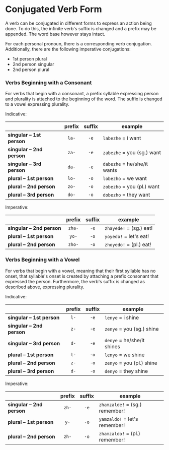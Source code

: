 # Conjugated Verb Form

A verb can be conjugated in different forms to express an action being done.
To do this, the infinite verb's suffix is changed and a prefix may be appended. The word base however stays intact.

For each personal pronoun, there is a corresponding verb conjugation.
Additionally, there are the following imperative conjugations:
- 1st person plural
- 2nd person singular
- 2nd person plural

### Verbs Beginning with a Consonant

For verbs that begin with a consonant, a prefix syllable expressing person and plurality is attached to the beginning of the word. The suffix is changed to a vowel expressing plurality.

Indicative:

|                           | **prefix** | **suffix** | **example**                 |
| ------------------------- |:----------:|:----------:| --------------------------- |
| **singular – 1st person** |   `la-`    |    `-e`    | `labezhe` = i want          |
| **singular – 2nd person** |   `za-`    |    `-e`    | `zabezhe` = you (sg.) want  |
| **singular – 3rd person** |   `da-`    |    `-e`    | `dabezhe` = he/she/it wants |
| **plural – 1st person**   |   `lo-`    |    `-o`    | `lobezho` = we want         |
| **plural – 2nd person**   |   `zo-`    |    `-o`    | `zobezho` = you (pl.) want  |
| **plural – 3rd person**   |   `do-`    |    `-o`    | `dobezho` = they want       |

Imperative:

|                           | **prefix** | **suffix** | **example**             |
| ------------------------- |:----------:|:----------:| ----------------------- |
| **singular – 2nd person** |   `zha-`   |    `-e`    | `zhayede!` = (sg.) eat! |
| **plural – 1st person**   |   `yo-`    |    `-o`    | `yoyedo!` = let's eat!  |
| **plural – 2nd person**   |   `zho-`   |    `-o`    | `zhoyedo!` = (pl.) eat! |

### Verbs Beginning with a Vowel

For verbs that begin with a vowel, meaning that their first syllable has no onset, that syllable's onset is created by attaching a prefix consonant that expressed the person. Furthermore, the verb's suffix is changed as described above, expressing plurality.

Indicative:

|                           | **prefix** | **suffix** | **example**                |
| ------------------------- |:----------:|:----------:| -------------------------- |
| **singular – 1st person** |    `l-`    |    `-e`    | `lenye` = i shine          |
| **singular – 2nd person** |    `z-`    |    `-e`    | `zenye` = you (sg.) shine  |
| **singular – 3rd person** |    `d-`    |    `-e`    | `denye` = he/she/it shines |
| **plural – 1st person**   |    `l-`    |    `-o`    | `lenyo` = we shine         |
| **plural – 2nd person**   |    `z-`    |    `-o`    | `zenyo` = you (pl.) shine  |
| **plural – 3rd person**   |    `d-`    |    `-o`    | `denyo` = they shine       |

Imperative:

|                           | **prefix** | **suffix** | **example**                    |
| ------------------------- |:----------:|:----------:| ------------------------------ |
| **singular – 2nd person** |   `zh-`    |    `-e`    | `zhamzalde!` = (sg.) remember! |
| **plural – 1st person**   |    `y-`    |    `-o`    | `yamzaldo!` = let's remember!  |
| **plural – 2nd person**   |   `zh-`    |    `-o`    | `zhamzaldo!` = (pl.) remember! |
